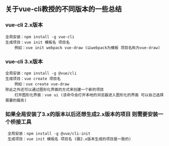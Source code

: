 ## 关于vue-cli教授的不同版本的一些总结

### vue-cli 2.x版本
    全局安装：npm install -g vue-cli
    生成项目：vue init 模板名 项目名 
        例如：vue init webpack vue-draw (以webpack为模板 项目名称为vue-draw)
        
        
### vue-cli 3.x版本
    全局安装：npm install -g @vue/cli        
    生成项目：vue create 项目名
        例如：vue create vue-draw
    除此之外还可以通过图形化界面的方式来创建一个新的项目
        打开图形化界面：vue ui (该命令会打开本地的浏览器进入图形化的界面 可以自己选择需要的服务)    
        
        
### 如果全局安装了3.x的版本以后还想生成2.x版本的项目 则需要安装一个桥接工具
     全局安装：npm install -g @vue/cli-init
     生成项目：vue init 模板名 项目名 (跟2.x版本生成的项目是一致的)        
